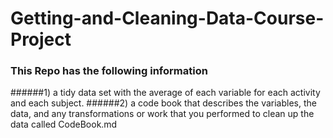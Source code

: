 # Getting-and-Cleaning-Data-Course-Project

### This Repo has the following information

######1) a tidy data set with the average of each variable for each activity and each subject.
######2) a code book that describes the variables, the data, and any transformations or work that you performed to clean up the data called CodeBook.md 
